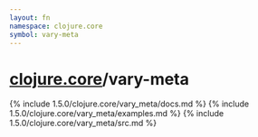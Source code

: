 ```yaml
---
layout: fn
namespace: clojure.core
symbol: vary-meta
---
```


# [clojure.core](../)/vary-meta

{% include 1.5.0/clojure.core/vary_meta/docs.md %}
{% include 1.5.0/clojure.core/vary_meta/examples.md %}
{% include 1.5.0/clojure.core/vary_meta/src.md %}


